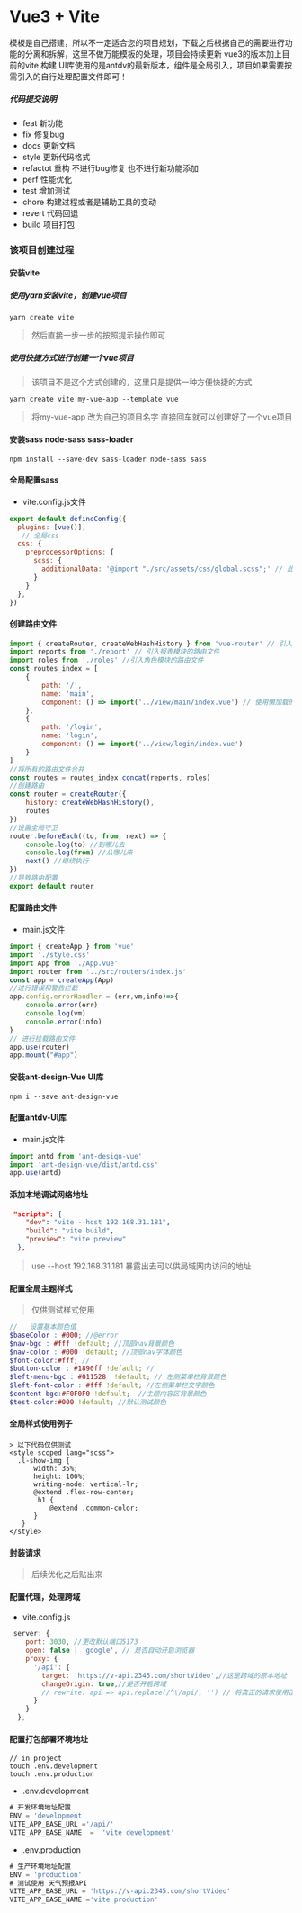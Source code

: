 # Vue3 + Vite

模板是自己搭建，所以不一定适合您的项目规划，下载之后根据自己的需要进行功能的分离和拆解，这里不做万能模板的处理，项目会持续更新
vue3的版本加上目前的vite 构建 UI库使用的是antdv的最新版本，组件是全局引入，项目如果需要按需引入的自行处理配置文件即可！

##### 代码提交说明
- feat  新功能
- fix 修复bug
- docs 更新文档
- style 更新代码格式
- refactot 重构 不进行bug修复 也不进行新功能添加
- perf 性能优化
- test 增加测试
- chore 构建过程或者是辅助工具的变动
- revert 代码回退
- build 项目打包
### 该项目创建过程

#### 安装vite
##### 使用yarn安装vite，创建vue项目
```shell
yarn create vite
```
> 然后直接一步一步的按照提示操作即可
##### 使用快捷方式进行创建一个vue项目
> 该项目不是这个方式创建的，这里只是提供一种方便快捷的方式
```shell
yarn create vite my-vue-app --template vue
```
> 将my-vue-app 改为自己的项目名字 直接回车就可以创建好了一个vue项目
#### 安装sass node-sass sass-loader
```shell
npm install --save-dev sass-loader node-sass sass
```
#### 全局配置sass
- vite.config.js文件
```js
export default defineConfig({
  plugins: [vue()],
   // 全局css 
  css: {
    preprocessorOptions: {
      scss: {
        additionalData: '@import "./src/assets/css/global.scss";' // 此处最后的分号不要忘记，可能会出错
      }
    }
  },
})
```
#### 创建路由文件
```js
import { createRouter, createWebHashHistory } from 'vue-router' // 引入创建路由的基本模块
import reports from './report' // 引入报表模块的路由文件
import roles from './roles' //引入角色模块的路由文件
const routes_index = [
    {
        path: '/',
        name: 'main',
        component: () => import('../view/main/index.vue') // 使用懒加载的方式进行引入文件
    },
    {
        path: '/login',
        name: 'login',
        component: () => import('../view/login/index.vue')
    }
]
//将所有的路由文件合并
const routes = routes_index.concat(reports, roles)
//创建路由
const router = createRouter({
    history: createWebHashHistory(),
    routes
})
//设置全局守卫
router.beforeEach((to, from, next) => {
    console.log(to) //到哪儿去
    console.log(from) //从哪儿来
    next() //继续执行
})
//导致路由配置
export default router
```
#### 配置路由文件
- main.js文件
```js
import { createApp } from 'vue'
import './style.css'
import App from './App.vue'
import router from '../src/routers/index.js'
const app = createApp(App)
//进行错误和警告拦截
app.config.errorHandler = (err,vm,info)=>{
    console.error(err)
    console.log(vm)
    console.error(info)
}
// 进行挂载路由文件
app.use(router)
app.mount("#app")
```
#### 安装ant-design-Vue UI库
```shell
npm i --save ant-design-vue
```
#### 配置antdv-UI库
- main.js文件
```js
import antd from 'ant-design-vue'
import 'ant-design-vue/dist/antd.css'
app.use(antd)
```
#### 添加本地调试网络地址
```json
 "scripts": {
    "dev": "vite --host 192.168.31.181",
    "build": "vite build",
    "preview": "vite preview"
  },
```
> use --host 192.168.31.181 暴露出去可以供局域网内访问的地址
#### 配置全局主题样式
> 仅供测试样式使用
```scss
//   设置基本颜色值
$baseColor : #000; //@error
$nav-bgc : #fff !default; //顶部nav背景颜色
$nav-color : #000 !default; //顶部nav字体颜色
$font-color:#fff; //
$button-color : #1890ff !default; //
$left-menu-bgc : #011528  !default; // 左侧菜单栏背景颜色
$left-font-color : #fff !default; //左侧菜单栏文字颜色
$content-bgc:#F0F0F0 !default;  //主题内容区背景颜色
$test-color:#000 !default; //默认测试颜色 
```
#### 全局样式使用例子
```vue
> 以下代码仅供测试
<style scoped lang="scss">
  .l-show-img {
      width: 35%;
      height: 100%;
      writing-mode: vertical-lr;
      @extend .flex-row-center;
       h1 {
          @extend .common-color;
      }
   }
</style>
```
#### 封装请求
> 后续优化之后贴出来
#### 配置代理，处理跨域
- vite.config.js
```js
 server: {
    port: 3030, //更改默认端口5173
    open: false | 'google', // 是否自动开启浏览器
    proxy: {
      '/api': {
        target: 'https://v-api.2345.com/shortVideo',//这是跨域的原本地址
        changeOrigin: true,//是否开启跨域
        // rewrite: api => api.replace(/^\/api/, '') // 将真正的请求使用正则替换掉api因为url本身就不存在api 这里相当于重写了路径
      }
    }
  },
```
#### 配置打包部署环境地址
```shell
// in project
touch .env.development
touch .env.production
```
- .env.development
```js
# 开发环境地址配置
ENV = 'development'
VITE_APP_BASE_URL ='/api/'
VITE_APP_BASE_NAME  =  'vite development'
```
- .env.production
```js
# 生产环境地址配置
ENV = 'production'
# 测试使用 天气预报API
VITE_APP_BASE_URL = 'https://v-api.2345.com/shortVideo' 
VITE_APP_BASE_NAME ='vite production'
```

